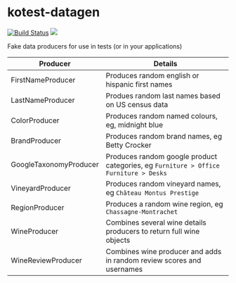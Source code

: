 # kotest-datagen

[![Build Status](https://travis-ci.org/kotest/kotest-datagen.svg?branch=master)](https://travis-ci.org/kotest/kotest-datagen)
[<img src="https://img.shields.io/nexus/s/https/oss.sonatype.org/io.kotest.datagen/kotest-datagen.svg?label=latest%20snapshot&style=plastic"/>](https://oss.sonatype.org/content/repositories/snapshots/io/kotest/datagen/)

Fake data producers for use in tests (or in your applications)


| Producer  	| Details  	|
|---	|---	|
| FirstNameProducer | Produces random english or hispanic first names |
| LastNameProducer | Produes random last names based on US census data |
| ColorProducer | Produces random named colours, eg, midnight blue |
| BrandProducer | Produces random brand names, eg Betty Crocker |
| GoogleTaxonomyProducer | Produces random google product categories, eg `Furniture > Office Furniture > Desks` |
| VineyardProducer	| Produces random vineyard names, eg `Château Montus Prestige` |
| RegionProducer	| Produces a random wine region, eg `Chassagne-Montrachet` |
| WineProducer | Combines several wine details producers to return full wine objects |
| WineReviewProducer | Combines wine producer and adds in random review scores and usernames |
